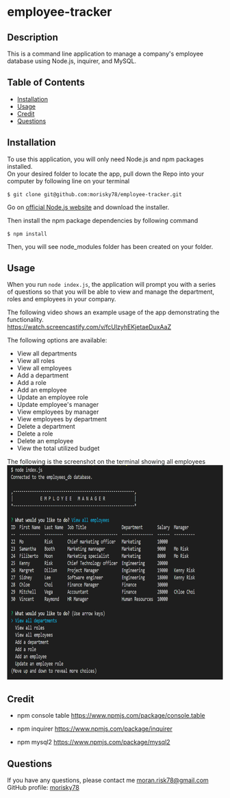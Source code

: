 # employee-tracker

## Description
This is a command line application to manage a company's employee database using Node.js, inquirer, and MySQL.

## Table of Contents

- [Installation](#installation)
- [Usage](#usage)
- [Credit](#credit)
- [Questions](#questions)

## Installation
To use this application, you will only need Node.js and npm packages installed.   
On your desired folder to locate the app, pull down the Repo into your computer by following line on your terminal  

    $ git clone git@github.com:morisky78/employee-tracker.git

Go on [official Node.js website](https://nodejs.org/) and download the installer. 

Then install the npm package dependencies by following command

    $ npm install

Then, you will see node_modules folder has been created on your folder.

## Usage
When you run `node index.js`, the application will prompt you with a series of questions so that you will be able to view and manage the department, roles and employees in your company.

The following video shows an example usage of the app demonstrating the functionality.  
https://watch.screencastify.com/v/fcUlzyhEKjetaeDuxAaZ

The following options are available:
- View all departments
- View all roles
- View all employees
- Add a department
- Add a role
- Add an employee
- Update an employee role
- Update employee's manager
- View employees by manager
- View employees by department
- Delete a department
- Delete a role
- Delete an employee
- View the total utilized budget 

The following is the screenshot on the terminal showing all employees
<img src="./assets/screenshot.png" height="500" alt="Screenshot of command line">

## Credit
- npm console table
https://www.npmjs.com/package/console.table

- npm inquirer
https://www.npmjs.com/package/inquirer

- npm mysql2
https://www.npmjs.com/package/mysql2


## Questions

If you have any questions, please contact me moran.risk78@gmail.com  
GitHub  profile: [morisky78](https://github.com/morisky78)
